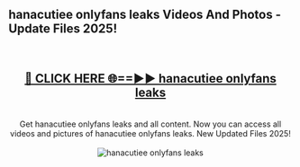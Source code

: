 <h2>hanacutiee onlyfans leaks Videos And Photos - Update Files 2025!</h2>
<br>
<div align="center">
<h2><a href="https://top-ai-tools.click/QrbHav" rel="nofollow">🔴 CLICK HERE 🌐==►► hanacutiee onlyfans leaks</a></h2>
<br>
Get hanacutiee onlyfans leaks and all content. Now you can access all videos and pictures of hanacutiee onlyfans leaks. New Updated Files 2025!
<br>
<br>
<a href="https://top-ai-tools.click/QrbHav" rel="nofollow" data-target="animated-image.originalLink"><img src="https://i.ibb.co.com/WyWwxjT/player-gif2.gif" alt="hanacutiee onlyfans leaks" style="max-width: 100%; display: inline-block;" data-target="animated-image.originalImage"></a>
</div>
<br>